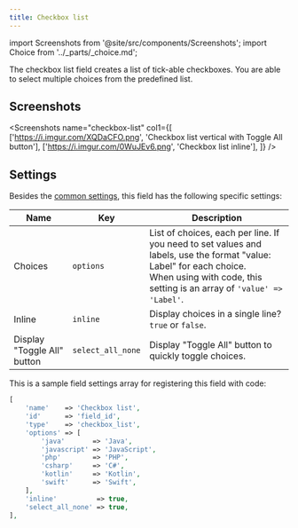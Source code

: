 ```yaml
---
title: Checkbox list
---
```


import Screenshots from '@site/src/components/Screenshots';
import Choice from '../_parts/_choice.md';

The checkbox list field creates a list of tick-able checkboxes. You are able to select multiple choices from the predefined list.

## Screenshots

<Screenshots name="checkbox-list" col1={[
    ['https://i.imgur.com/XQDaCFO.png', 'Checkbox list vertical with Toggle All button'],
    ['https://i.imgur.com/0WuJEv6.png', 'Checkbox list inline'],
]} />

## Settings

Besides the [common settings](/field-settings/), this field has the following specific settings:

Name | Key | Description
--- | --- | ---
Choices | `options` | List of choices, each per line. If you need to set values and labels, use the format "value: Label" for each choice.<br />When using with code, this setting is an array of `'value' => 'Label'`.
Inline | `inline` | Display choices in a single line? `true` or `false`.
Display "Toggle All" button | `select_all_none` | Display "Toggle All" button to quickly toggle choices.

This is a sample field settings array for registering this field with code:

```php
[
    'name'    => 'Checkbox list',
    'id'      => 'field_id',
    'type'    => 'checkbox_list',
    'options' => [
        'java'       => 'Java',
        'javascript' => 'JavaScript',
        'php'        => 'PHP',
        'csharp'     => 'C#',
        'kotlin'     => 'Kotlin',
        'swift'      => 'Swift',
    ],
    'inline'          => true,
    'select_all_none' => true,
],
```

<Choice />